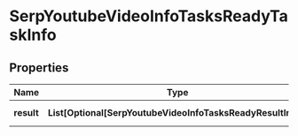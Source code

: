 # SerpYoutubeVideoInfoTasksReadyTaskInfo


## Properties

| Name | Type | Description | Notes |
|------------ | ------------- | ------------- | -------------|
**result** | **List[Optional[SerpYoutubeVideoInfoTasksReadyResultInfo]]** | array of results |[optional]|
